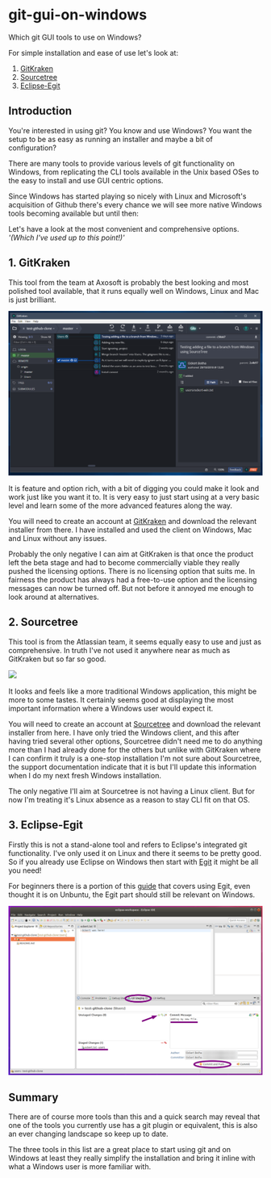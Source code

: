 # git-gui-on-windows
Which git GUI tools to use on Windows?

For simple installation and ease of use let's look at:
1. [GitKraken](#1-gitkraken)
2. [Sourcetree](#2-sourcetree)
3. [Eclipse-Egit](3-eclipse-egit)

## Introduction
You're interested in using git? You know and use Windows? You want the setup to
be as easy as running an installer and maybe a bit of configuration?

There are many tools to provide various levels of git functionality
on Windows, from replicating the CLI tools available in the Unix based
OSes to the easy to install and use GUI centric options.

Since Windows has started playing so nicely with Linux and Microsoft's
acquisition of Github there's every chance we will see more native Windows tools
becoming available but until then:

Let's have a look at the most convenient and comprehensive options.
*'(Which I've used up to this point!)'*

## 1. GitKraken
This tool from the team at Axosoft is probably the best looking and most
polished tool available, that it runs equally well on Windows, Linux and Mac
is just brilliant.

![](images/screenshots/01-GitKrakenMainScreen.png?raw=true)

It is feature and option rich, with a bit of digging you could make it look and
work just like you want it to. It is very easy to just start using at a very
basic level and learn some of the more advanced features along the way.

You will need to create an account at
[GitKraken](https://www.gitkraken.com/git-client) and download the relevant
installer from there. I have installed and used the client on Windows, Mac and
Linux without any issues.

Probably the only negative I can aim at GitKraken is that once the product left
the beta stage and had to become commercially viable they really pushed the
licensing options. There is no licensing option that suits me. In fairness
the product has always had a free-to-use option and the licensing messages
can now be turned off. But not before it annoyed me enough to look around
at alternatives.

## 2. Sourcetree
This tool is from the Atlassian team, it seems equally easy to use and
just as comprehensive. In truth I've not used it anywhere near as much as
GitKraken but so far so good.

![](images/screenshots/02-GitKrakenMainScreen.png?raw=true)

It looks and feels like a more traditional Windows application, this might
be more to some tastes. It certainly seems good at displaying
the most important information where a Windows user would expect it.

You will need to create an account at
[Sourcetree](https://www.sourcetreeapp.com/) and download the relevant installer
from here. I have only tried the Windows client, and this after having tried
several other options, Sourcetree didn't need me to do anything more than I had
already done for the others but unlike with GitKraken where I can confirm it
truly is a one-stop installation I'm not sure about Sourcetree, the support
documentation indicate that it is but I'll update this information when I do
my next fresh Windows installation.

The only negative I'll aim at Sourcetree is not having a Linux client. But for
now I'm treating it's Linux absence as a reason to stay CLI fit on that OS.

## 3. Eclipse-Egit
Firstly this is not a stand-alone tool and refers to Eclipse's integrated
git functionality. I've only used it on Linux and there it seems to be pretty
good. So if you already use Eclipse on Windows then start with
[Egit](https://www.eclipse.org/egit/) it might be all you need!

For beginners there is a portion of this
[guide](https://github.com/ockertbotha/java-dev-on-ubuntu#4-version-control-with-git-and-eclipse-egit) that covers using Egit, even thought it is on Unbuntu, the Egit part should
still be relevant on Windows.

![](images/screenshots/03-EclipseEgitMainScreen.png?raw=true)

## Summary
There are of course more tools than this and a quick search may reveal that one
of the tools you currently use has a git plugin or equivalent, this is also an
ever changing landscape so keep up to date.

The three tools in this list are a great place to start using git and on Windows
at least they really simplify the installation and bring it inline with what
a Windows user is more familiar with.
